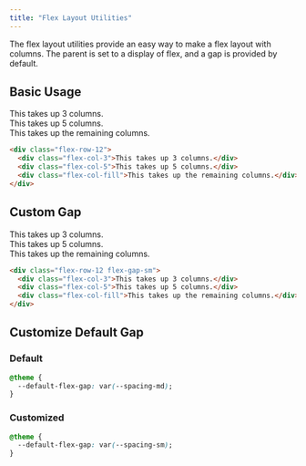 ```yaml
---
title: "Flex Layout Utilities"
---
```


The flex layout utilities provide an easy way to make a flex layout with columns. The parent is set to a display of flex, and a gap is provided by default.

## Basic Usage

<div class="flex-row-12">
  <div class="flex-col-3">This takes up 3 columns.</div>
  <div class="flex-col-5">This takes up 5 columns.</div>
  <div class="flex-col-fill">This takes up the remaining columns.</div>
</div>

<!-- prettier-ignore -->
```html
<div class="flex-row-12">
  <div class="flex-col-3">This takes up 3 columns.</div>
  <div class="flex-col-5">This takes up 5 columns.</div>
  <div class="flex-col-fill">This takes up the remaining columns.</div>
</div>
```

## Custom Gap

<div class="flex-row-12 flex-gap-sm">
  <div class="flex-col-3">This takes up 3 columns.</div>
  <div class="flex-col-5">This takes up 5 columns.</div>
  <div class="flex-col-fill">This takes up the remaining columns.</div>
</div>

<!-- prettier-ignore -->
```html
<div class="flex-row-12 flex-gap-sm">
  <div class="flex-col-3">This takes up 3 columns.</div>
  <div class="flex-col-5">This takes up 5 columns.</div>
  <div class="flex-col-fill">This takes up the remaining columns.</div>
</div>
```

## Customize Default Gap

### Default

<!-- prettier-ignore -->
```css
@theme {
  --default-flex-gap: var(--spacing-md);
}
```

### Customized

<!-- prettier-ignore -->
```css
@theme {
  --default-flex-gap: var(--spacing-sm);
}
```
